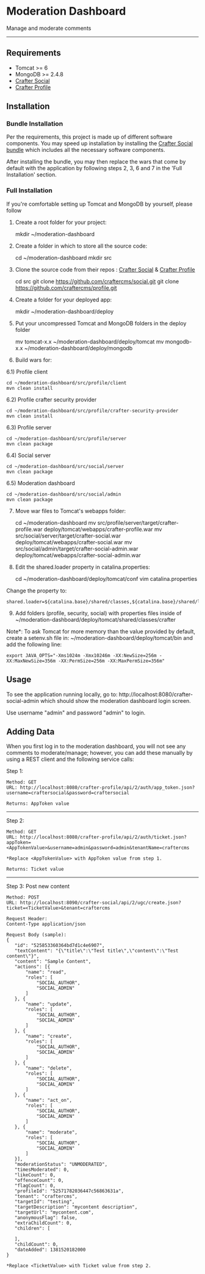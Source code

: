 # Moderation Dashboard

Manage and moderate comments

***

## Requirements

* Tomcat >= 6
* MongoDB >= 2.4.8
* [Crafter Social](https://github.com/craftercms/social)
* [Crafter Profile](https://github.com/craftercms/profile)

## Installation

### Bundle Installation

Per the requirements, this project is made up of different software components. You may speed up installation by installing the [Crafter Social bundle](http://craftercms.org/downloads) which includes all the necessary software components.

After installing the bundle, you may then replace the wars that come by default with the application by following steps 2, 3, 6 and 7 in the 'Full Installation' section.

### Full Installation

If you're comfortable setting up Tomcat and MongoDB by yourself, please follow

1) Create a root folder for your project:

    mkdir ~/moderation-dashboard

2) Create a folder in which to store all the source code:

    cd ~/moderation-dashboard
    mkdir src

3) Clone the source code from their repos : [Crafter Social](https://github.com/craftercms/social) & [Crafter Profile](https://github.com/craftercms/profile)

    cd src
    git clone https://github.com/craftercms/social.git
    git clone https://github.com/craftercms/profile.git

4) Create a folder for your deployed app:

    mkdir ~/moderation-dashboard/deploy


5) Put your uncompressed Tomcat and MongoDB folders in the deploy folder

    mv tomcat-x.x ~/moderation-dashboard/deploy/tomcat
    mv mongodb-x.x ~/moderation-dashboard/deploy/mongodb

6) Build wars for:

6.1) Profile client
    
    cd ~/moderation-dashboard/src/profile/client
    mvn clean install

6.2) Profile crafter security provider
    
    cd ~/moderation-dashboard/src/profile/crafter-security-provider
    mvn clean install   

6.3) Profile server

    cd ~/moderation-dashboard/src/profile/server
    mvn clean package

6.4) Social server

    cd ~/moderation-dashboard/src/social/server
    mvn clean package

6.5) Moderation dashboard

    cd ~/moderation-dashboard/src/social/admin
    mvn clean package

7) Move war files to Tomcat's webapps folder:

    cd ~/moderation-dashboard
    mv src/profile/server/target/crafter-profile.war deploy/tomcat/webapps/crafter-profile.war
    mv src/social/server/target/crafter-social.war deploy/tomcat/webapps/crafter-social.war
    mv src/social/admin/target/crafter-social-admin.war deploy/tomcat/webapps/crafter-social-admin.war

8) Edit the shared.loader property in catalina.properties:

    cd ~/moderation-dashboard/deploy/tomcat/conf
    vim catalina.properties

Change the property to:

    shared.loader=${catalina.base}/shared/classes,${catalina.base}/shared/lib/*.jar

9) Add folders (profile, security, social) with properties files inside of ~/moderation-dashboard/deploy/tomcat/shared/classes/crafter 

Note*: To ask Tomcat for more memory than the value provided by default, create a setenv.sh file in: ~/moderation-dashboard/deploy/tomcat/bin and add the following line: 

    export JAVA_OPTS="-Xms1024m -Xmx10246m -XX:NewSize=256m -XX:MaxNewSize=356m -XX:PermSize=256m -XX:MaxPermSize=356m"


## Usage

To see the application running locally, go to: http://localhost:8080/crafter-social-admin which should show the moderation dashboard login screen.

Use username "admin" and password "admin" to login.

## Adding Data

When you first log in to the moderation dashboard, you will not see any comments to moderate/manage; however, you can add these manually by using a REST client and the following service calls:

Step 1:

    Method: GET
    URL: http://localhost:8080/crafter-profile/api/2/auth/app_token.json?username=craftersocial&password=craftersocial

    Returns: AppToken value

***

Step 2:

    Method: GET
    URL: http://localhost:8080/crafter-profile/api/2/auth/ticket.json?appToken=<AppTokenValue>&username=admin&password=admin&tenantName=craftercms

    *Replace <AppTokenValue> with AppToken value from step 1.

    Returns: Ticket value

***

Step 3: Post new content

    Method: POST
    URL: http://localhost:8090/crafter-social/api/2/ugc/create.json?ticket=<TicketValue>&tenant=craftercms

    Request Header:
    Content-Type application/json

    Request Body (sample): 
    {
       "id": "525853360364bd7d1c4e6907",
       "textContent": "{\"title\":\"Test title\",\"content\":\"Test content\"}",
       "content": "Sample Content",
       "actions": [{
           "name": "read",
           "roles": [
               "SOCIAL_AUTHOR",
               "SOCIAL_ADMIN"
           ]
       }, {
           "name": "update",
           "roles": [
               "SOCIAL_AUTHOR",
               "SOCIAL_ADMIN"
           ]
       }, {
           "name": "create",
           "roles": [
               "SOCIAL_AUTHOR",
               "SOCIAL_ADMIN"
           ]
       }, {
           "name": "delete",
           "roles": [
               "SOCIAL_AUTHOR",
               "SOCIAL_ADMIN"
           ]
       }, {
           "name": "act_on",
           "roles": [
               "SOCIAL_AUTHOR",
               "SOCIAL_ADMIN"
           ]
       }, {
           "name": "moderate",
           "roles": [
               "SOCIAL_AUTHOR",
               "SOCIAL_ADMIN"
           ]
       }],
       "moderationStatus": "UNMODERATED",
       "timesModerated": 0,
       "likeCount": 0,
       "offenceCount": 0,
       "flagCount": 0,
       "profileId": "52571782036447c56863631a",
       "tenant": "craftercms",
       "targetId": "testing",
       "targetDescription": "mycontent description",
       "targetUrl": "mycontent.com",
       "anonymousFlag": false,
       "extraChildCount": 0,
       "children": [

       ],
       "childCount": 0,
       "dateAdded": 1381520182000
    }
   
    *Replace <TicketValue> with Ticket value from step 2.
